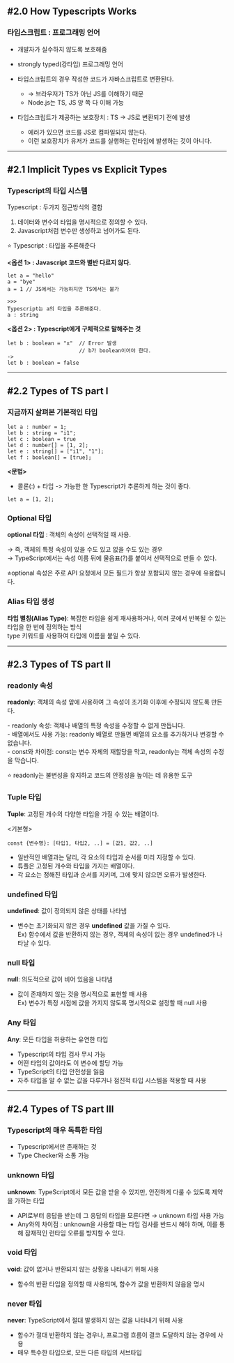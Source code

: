 <h2>#2.0 How Typescripts Works</h2>
<h3>타입스크립트 : 프로그래밍 언어</h3>

- 개발자가 실수하지 않도록 보호해줌
- strongly typed(강타입) 프로그래밍 언어

- 타입스크립트의 경우 작성한 코드가 자바스크립트로 변환된다.
    - → 브라우저가 TS가 아닌 JS를 이해하기 때문
    - Node.js는 TS, JS 양 쪽 다 이해 가능
- 타입스크립트가 제공하는 보호장치 : TS → JS로 변환되기 전에 발생
    - 에러가 있으면 코드를 JS로 컴파일되지 않는다.
    - 이런 보호장치가 유저가 코드를 실행하는 런타임에 발생하는 것이 아니다.
<hr>
<h2>#2.1 Implicit Types vs Explicit Types</h2>
<h3>Typescript의 타입 시스템</h3>

Typescript : 두가지 접근방식의 결합

1. 데이터와 변수의 타입을 명시적으로 정의할 수 있다.
2. Javascript처럼 변수만 생성하고 넘어가도 된다.

⭐️ Typescript : 타입을 추론해준다

<p><b><옵션 1> : Javascript 코드와 별반 다르지 않다.</b></p>

```
let a = "hello"
a = "bye"
a = 1 // JS에서는 가능하지만 TS에서는 불가

>>>
Typescript는 a의 타입을 추론해준다.
a : string
```

<p><b><옵션 2> : Typescript에게 구체적으로 말해주는 것</b></p>

```
let b : boolean = "x"  // Error 발생
                       // b가 boolean이어야 한다.
->
let b : boolean = false
```

<hr>
<h2>#2.2 Types of TS part Ⅰ</h2>
<h3>지금까지 살펴본 기본적인 타입</h3>

```
let a : number = 1;
let b : string = "i1";
let c : boolean = true
let d : number[] = [1, 2];
let e : string[] = ["i1", "1"];
let f : boolean[] = [true];
```

<b><문법></b>
- 콜론(:) + 타입
-> 가능한 한 Typescript가 추론하게 하는 것이 좋다.
```
let a = [1, 2];
```

<h3>Optional 타입</h3>
<p><b>optional 타입</b> : 객체의 속성이 선택적일 때 사용.<br></p>
<p>→ 즉, 객체의 특정 속성이 있을 수도 있고 없을 수도 있는 경우<br>
→ TypeScript에서는 속성 이름 뒤에 물음표(?)를 붙여서 선택적으로 만들 수 있다.</p>
<p>⭐︎optional 속성은 주로 API 요청에서 모든 필드가 항상 포함되지 않는 경우에 유용합니다.</p>



<h3>Alias 타입 생성</h3>
<p><b>타입 별칭(Alias Type)</b>: 복잡한 타입을 쉽게 재사용하거나, 여러 곳에서 반복될 수 있는 타입을 한 번에 정의하는 방식<br>type 키워드를 사용하여 타입에 이름을 붙일 수 있다.</p>

<hr>
<h2>#2.3 Types of TS part Ⅱ</h2>
<h3>readonly 속성</h3>
<p><b>readonly</b>: 객체의 속성 앞에 사용하여 그 속성이 초기화 이후에 수정되지 않도록 만든다.</p>
<p>- readonly 속성: 객체나 배열의 특정 속성을 수정할 수 없게 만듭니다.<br>
- 배열에서도 사용 가능: readonly 배열로 만들면 배열의 요소를 추가하거나 변경할 수 없습니다.<br>
- const와 차이점: const는 변수 자체의 재할당을 막고, readonly는 객체 속성의 수정을 막습니다.</p>
<p>⭐️ readonly는 불변성을 유지하고 코드의 안정성을 높이는 데 유용한 도구</p>

<h3>Tuple 타입</h3>
<p><b>Tuple</b>: 고정된 개수의 다양한 타입을 가질 수 있는 배열이다.</p>
<p><기본형><br></p>

```
const {변수명}: [타입1, 타입2, ..] = [값1, 값2, ..]
```

- 일반적인 배열과는 달리, 각 요소의 타입과 순서를 미리 지정할 수 있다.
- 튜플은 고정된 개수와 타입을 가지는 배열이다.
- 각 요소는 정해진 타입과 순서를 지키며, 그에 맞지 않으면 오류가 발생한다.

<h3>undefined 타입</h3>
<p><b>undefined</b>: 값이 정의되지 않은 상태를 나타냄</p>

- 변수는 초기화되지 않은 경우 <b>undefined</b> 값을 가질 수 있다.<br>
  Ex) 함수에서 값을 반환하지 않는 경우, 객체의 속성이 없는 경우 undefined가 나타날 수 있다.

<h3>null 타입</h3>
<p><b>null</b>: 의도적으로 값이 비어 있음을 나타냄</p>

- 값이 존재하지 않는 것을 명시적으로 표현할 때 사용<br>
  Ex) 변수가 특정 시점에 값을 가지지 않도록 명시적으로 설정할 때 null 사용

<h3>Any 타입</h3>
<p><b>Any</b>: 모든 타입을 허용하는 유연한 타입</p>

- Typescript의 타입 검사 무시 가능
- 어떤 타입의 값이라도 이 변수에 할당 가능
- TypeScript의 타입 안전성을 잃음
- 자주 타입을 알 수 없는 값을 다루거나 점진적 타입 시스템을 적용할 때 사용

<hr>
<h2>#2.4 Types of TS part Ⅲ</h2>
<h3>Typescript의 매우 독특한 타입</h3>

- Typescript에서만 존재하는 것
- Type Checker와 소통 가능

<h3>unknown 타입</h3>
<p><b>unknown</b>: TypeScript에서 모든 값을 받을 수 있지만, 안전하게 다룰 수 있도록 제약을 가하는 타입</p>

- API로부터 응답을 받는데 그 응답의 타입을 모른다면 → unknown 타입 사용 가능
- Any와의 차이점 : unknown을 사용할 때는 타입 검사를 반드시 해야 하며, 이를 통해 잠재적인 런타임 오류를 방지할 수 있다.

<h3>void 타입</h3>
<p><b>void</b>: 값이 없거나 반환되지 않는 상황을 나타내기 위해 사용</p>

- 함수의 반환 타입을 정의할 때 사용되며, 함수가 값을 반환하지 않음을 명시

<h3>never 타입</h3>
<p><b>never</b>: TypeScript에서 절대 발생하지 않는 값을 나타내기 위해 사용</p>

- 함수가 절대 반환하지 않는 경우나, 프로그램 흐름이 결코 도달하지 않는 경우에 사용
- 매우 특수한 타입으로, 모든 다른 타입의 서브타입

